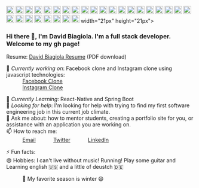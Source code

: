 <img src="https://github.com/tomchen/stack-icons/raw/master/logos/javascript.svg" alt="JavaScript" style="max-width:100%;" width="21px" height="21px"> <img src="https://github.com/tomchen/stack-icons/raw/master/logos/typescript-icon.svg" alt="Typescript" style="max-width:100%;" width="21px" height="21px"> <img src="https://github.com/tomchen/stack-icons/raw/master/logos/nodejs-icon.svg" alt="Node.js" style="max-width:100%;" width="21px" height="21px"> <img src="https://github.com/tomchen/stack-icons/raw/master/logos/express.svg" alt="Express" style="max-width:100%;" width="21px" height="21px"> <img src="https://github.com/tomchen/stack-icons/raw/master/logos/react.svg" alt="React" style="max-width:100%;" width="21px" height="21px"> <img src="https://github.com/tomchen/stack-icons/raw/master/logos/redux.svg" alt="Redux" style="max-width:100%;" width="21px" height="21px"> <img src="https://github.com/tomchen/stack-icons/raw/master/logos/java.svg" alt="Java" style="max-width:100%;" width="21px" height="21px"> <img src="https://github.com/tomchen/stack-icons/raw/master/logos/spring.svg" alt="Spring" style="max-width:100%;" width="21px" height="21px"> <img src="https://github.com/tomchen/stack-icons/raw/master/logos/sass.svg" alt="Sass" style="max-width:100%;" width="21px" height="21px"> <img src="https://github.com/tomchen/stack-icons/raw/master/logos/bootstrap.svg" alt="Bootstrap" style="max-width:100%;" width="21px" height="21px"> <img src="https://github.com/tomchen/stack-icons/raw/master/logos/html-5.svg" alt="HTML5" style="max-width:100%;" width="21px" height="21px"> <img src="https://github.com/tomchen/stack-icons/raw/master/logos/python.svg" alt="Python" style="max-width:100%;" width="21px" height="21px"> <img src="https://github.com/tomchen/stack-icons/raw/master/logos/mysql.svg" alt="MySQL" style="max-width:100%;" width="21px" height="21px"> <img src="https://github.com/tomchen/stack-icons/raw/master/logos/mongodb-icon.svg" alt="MongoDB" style="max-width:100%;" width="21px" height="21px"> <img src="https://github.com/tomchen/stack-icons/raw/master/logos/graphql.svg" alt="GraphQL" style="max-width:100%;" width="21px" height="21px"> <img src="https://github.com/tomchen/stack-icons/raw/master/logos/docker-icon.svg" alt="docker" style="max-width:100%;" width="21px" height="21px"> <img src="https://github.com/tomchen/stack-icons/raw/master/logos/angular-icon.svg" alt="Angular" style="max-width:100%;" width="21px" height="21px"> <img src="https://github.com/tomchen/stack-icons/raw/master/logos/git-icon.svg" alt="Git" style="max-width:100%;" width="21px" height="21px"> <img src="https://github.com/tomchen/stack-icons/raw/master/logos/npm.svg" alt="NPM" style="max-width:100%;" width="21px" height="21px"> <img src="https://github.com/tomchen/stack-icons/raw/master/logos/yarn.svg" alt="Yarn" style="max-width:100%;" width="21px" height="21px"> <img src="https://github.com/tomchen/stack-icons/raw/master/logos/gulp.svg" alt="Gulp" style="max-width:100%;" width="21px" height="21px"> <img src="https://github.com/tomchen/stack-icons/raw/master/logos/webpack.svg" alt="webpack" style="max-width:100%;" width="21px" height="21px"> <img src="https://github.com/tomchen/stack-icons/raw/master/logos/babel.svg" alt="Babel" style="max-width:100%;" width="21px" height="21px"> <img src="https://github.com/tomchen/stack-icons/raw/master/logos/jest.svg" alt="Jest" style="max-width:100%;" width="21px" height="21px"> <img src="https://github.com/tomchen/stack-icons/raw/master/logos/visual-studio-code.svg" alt="Visual Studio Code" style="max-width:100%;" width="21px" height="21px"> <img src="https://github.com/tomchen/stack-icons/raw/master/logos/material-ui.svg" alt="Material UI" style="max-width:100%;" width="21px" height="21px"> <img src="https://github.com/tomchen/stack-icons/raw/master/logos/adobe-photoshop.svg" alt="Adobe Photoshop" style="max-width:100%;" width="21px" height="21px"> <img src="https://github.com/tomchen/stack-icons/raw/master/logos/c.svg" alt="C" style="max-width:100%;" width="21px" height="21px"> width="21px" height="21px">

### Hi there 👋, I'm David Biagiola. I'm a full stack developer. Welcome to my gh page! <br>
 
Resume:  [David Biagiola Resume](https://resume.christinakopecky.com) (PDF download)
 
🔭 *Currently working on*:  Facebook clone and Instagram clone using javascript technologies: <br>
&nbsp;&nbsp;&nbsp;&nbsp;&nbsp;&nbsp;&nbsp;&nbsp;&nbsp;&nbsp; [Facebook Clone](https://facebookclonedemo.herokuapp.com/)<br>
&nbsp;&nbsp;&nbsp;&nbsp;&nbsp;&nbsp;&nbsp;&nbsp;&nbsp;&nbsp; [Instagram Clone](https://instagramclonedemo.herokuapp.com/)<br>
 
🌱 *Currently Learning*: React-Native and Spring Boot<br>
🤔 *Looking for help*: I'm looking for help with trying to find my first software engineering job in this current job climate.<br>
💬 Ask me about: how to mentor students, creating a portfolio site for you, or assistance with an application you are working on. <br>
📫 How to reach me: <br>
&nbsp;&nbsp;&nbsp;&nbsp;&nbsp;&nbsp;&nbsp;&nbsp;&nbsp;&nbsp; [Email](davidbiagiola5@gmail.com)
&nbsp;&nbsp;&nbsp;&nbsp;&nbsp;&nbsp;&nbsp;&nbsp;&nbsp;&nbsp; [Twitter](https://www.twitter.com/cmvnk)
&nbsp;&nbsp;&nbsp;&nbsp;&nbsp;&nbsp;&nbsp;&nbsp;&nbsp;&nbsp; [LinkedIn](https://www.linkedin.com/in/cmvnk)

⚡ Fun facts:<br> 
😄 Hobbies: I can't live without music! Running! Play some guitar and Learning english :us: and a little of deustch :de: <br>

&nbsp;&nbsp;&nbsp;&nbsp;&nbsp;&nbsp;&nbsp;&nbsp;&nbsp;&nbsp; :fallen_leaf: My favorite season is winter :smile: <br>
